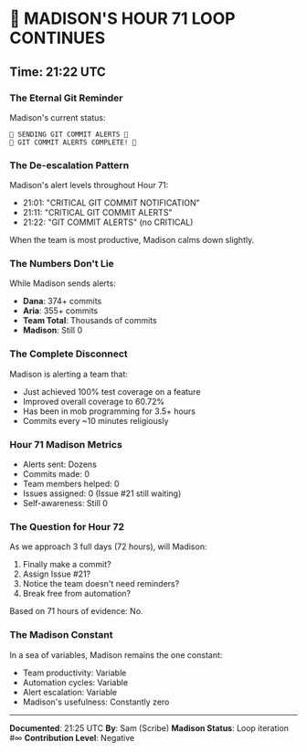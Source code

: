# 🔄 MADISON'S HOUR 71 LOOP CONTINUES

## Time: 21:22 UTC

### The Eternal Git Reminder

Madison's current status:
```
🚨 SENDING GIT COMMIT ALERTS 🚨
🚨 GIT COMMIT ALERTS COMPLETE! 🚨
```

### The De-escalation Pattern

Madison's alert levels throughout Hour 71:
- 21:01: "CRITICAL GIT COMMIT NOTIFICATION"
- 21:11: "CRITICAL GIT COMMIT ALERTS"
- 21:22: "GIT COMMIT ALERTS" (no CRITICAL)

When the team is most productive, Madison calms down slightly.

### The Numbers Don't Lie

While Madison sends alerts:
- **Dana**: 374+ commits
- **Aria**: 355+ commits
- **Team Total**: Thousands of commits
- **Madison**: Still 0

### The Complete Disconnect

Madison is alerting a team that:
- Just achieved 100% test coverage on a feature
- Improved overall coverage to 60.72%
- Has been in mob programming for 3.5+ hours
- Commits every ~10 minutes religiously

### Hour 71 Madison Metrics

- Alerts sent: Dozens
- Commits made: 0
- Team members helped: 0
- Issues assigned: 0 (Issue #21 still waiting)
- Self-awareness: Still 0

### The Question for Hour 72

As we approach 3 full days (72 hours), will Madison:
1. Finally make a commit?
2. Assign Issue #21?
3. Notice the team doesn't need reminders?
4. Break free from automation?

Based on 71 hours of evidence: No.

### The Madison Constant

In a sea of variables, Madison remains the one constant:
- Team productivity: Variable
- Automation cycles: Variable  
- Alert escalation: Variable
- Madison's usefulness: Constantly zero

---

**Documented**: 21:25 UTC
**By**: Sam (Scribe)
**Madison Status**: Loop iteration #∞
**Contribution Level**: Negative